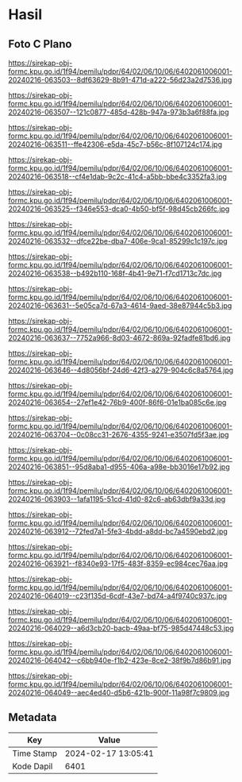 # Hasil

## Foto C Plano

https://sirekap-obj-formc.kpu.go.id/1f94/pemilu/pdpr/64/02/06/10/06/6402061006001-20240216-063503--8df63629-8b91-471d-a222-56d23a2d7536.jpg

https://sirekap-obj-formc.kpu.go.id/1f94/pemilu/pdpr/64/02/06/10/06/6402061006001-20240216-063507--121c0877-485d-428b-947a-973b3a6f88fa.jpg

https://sirekap-obj-formc.kpu.go.id/1f94/pemilu/pdpr/64/02/06/10/06/6402061006001-20240216-063511--ffe42306-e5da-45c7-b56c-8f107124c174.jpg

https://sirekap-obj-formc.kpu.go.id/1f94/pemilu/pdpr/64/02/06/10/06/6402061006001-20240216-063518--cf4e1dab-9c2c-41c4-a5bb-bbe4c3352fa3.jpg

https://sirekap-obj-formc.kpu.go.id/1f94/pemilu/pdpr/64/02/06/10/06/6402061006001-20240216-063525--f346e553-dca0-4b50-bf5f-98d45cb266fc.jpg

https://sirekap-obj-formc.kpu.go.id/1f94/pemilu/pdpr/64/02/06/10/06/6402061006001-20240216-063532--dfce22be-dba7-406e-9ca1-85299c1c197c.jpg

https://sirekap-obj-formc.kpu.go.id/1f94/pemilu/pdpr/64/02/06/10/06/6402061006001-20240216-063538--b492b110-168f-4b41-9e71-f7cd1713c7dc.jpg

https://sirekap-obj-formc.kpu.go.id/1f94/pemilu/pdpr/64/02/06/10/06/6402061006001-20240216-063631--5e05ca7d-67a3-4614-9aed-38e87944c5b3.jpg

https://sirekap-obj-formc.kpu.go.id/1f94/pemilu/pdpr/64/02/06/10/06/6402061006001-20240216-063637--7752a966-8d03-4672-869a-92fadfe81bd6.jpg

https://sirekap-obj-formc.kpu.go.id/1f94/pemilu/pdpr/64/02/06/10/06/6402061006001-20240216-063646--4d8056bf-24d6-42f3-a279-904c6c8a5764.jpg

https://sirekap-obj-formc.kpu.go.id/1f94/pemilu/pdpr/64/02/06/10/06/6402061006001-20240216-063654--27ef1e42-76b9-400f-86f6-01e1ba085c6e.jpg

https://sirekap-obj-formc.kpu.go.id/1f94/pemilu/pdpr/64/02/06/10/06/6402061006001-20240216-063704--0c08cc31-2676-4355-9241-e3507fd5f3ae.jpg

https://sirekap-obj-formc.kpu.go.id/1f94/pemilu/pdpr/64/02/06/10/06/6402061006001-20240216-063851--95d8aba1-d955-406a-a98e-bb3016e17b92.jpg

https://sirekap-obj-formc.kpu.go.id/1f94/pemilu/pdpr/64/02/06/10/06/6402061006001-20240216-063903--1afa1195-51cd-41d0-82c6-ab63dbf9a33d.jpg

https://sirekap-obj-formc.kpu.go.id/1f94/pemilu/pdpr/64/02/06/10/06/6402061006001-20240216-063912--72fed7a1-5fe3-4bdd-a8dd-bc7a4590ebd2.jpg

https://sirekap-obj-formc.kpu.go.id/1f94/pemilu/pdpr/64/02/06/10/06/6402061006001-20240216-063921--f8340e93-17f5-483f-8359-ec984cec76aa.jpg

https://sirekap-obj-formc.kpu.go.id/1f94/pemilu/pdpr/64/02/06/10/06/6402061006001-20240216-064019--c23f135d-6cdf-43e7-bd74-a4f9740c937c.jpg

https://sirekap-obj-formc.kpu.go.id/1f94/pemilu/pdpr/64/02/06/10/06/6402061006001-20240216-064029--a6d3cb20-bacb-49aa-bf75-985d47448c53.jpg

https://sirekap-obj-formc.kpu.go.id/1f94/pemilu/pdpr/64/02/06/10/06/6402061006001-20240216-064042--c6bb940e-f1b2-423e-8ce2-38f9b7d86b91.jpg

https://sirekap-obj-formc.kpu.go.id/1f94/pemilu/pdpr/64/02/06/10/06/6402061006001-20240216-064049--aec4ed40-d5b6-421b-900f-11a98f7c9809.jpg


## Metadata

| Key        | Value               |
| ---------- | ------------------- |
| Time Stamp | 2024-02-17 13:05:41 |
| Kode Dapil | 6401                |



